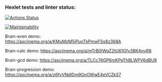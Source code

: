### Hexlet tests and linter status:
[![Actions Status](https://github.com/daevv/frontend-project-44/workflows/hexlet-check/badge.svg)](https://github.com/daevv/frontend-project-44/actions)

[![Maintainability](https://api.codeclimate.com/v1/badges/b2a8d43e5d054af1f922/maintainability)](https://codeclimate.com/github/daevv/frontend-project-44/maintainability)

Brain-even demo: https://asciinema.org/a/KMuMzM5jPunTkPmwFSs8z368A

Brain-calc demo: https://asciinema.org/a/mTrB0lWqZ2tU61Gfv3BKAnvR8

Brain-gcd demo: https://asciinema.org/a/TLCc76GP6mKPeThBLWPV6dBU8

Brain-progression demo: https://asciinema.org/a/z6fvVNdIDm9GnOWwE4eVCZkS7